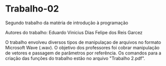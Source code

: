 # Trabalho-02
 Segundo trabalho da matéria de introdução à programação
 
 Autores do trabalho:
    Eduardo Vinicius Dias
    Felipe dos Reis Garcez

 O trabalho envolveu diversos tipos de manipulaçao de arquivos no formato Microsoft Wave (.wav). O objetivo dos professores foi cobrar manipulação de vetores e passagem de parâmetros por referência. Os comandos para a criação das funções do trabalho estão no arquivo "Trabalho 2.pdf".